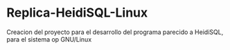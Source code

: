# Replica-HeidiSQL-Linux
Creacion del proyecto para el desarrollo del programa parecido a HeidiSQL, para el sistema op GNU/Linux
